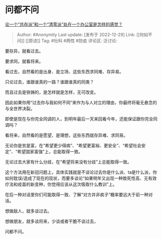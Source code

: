 # 问都不问
[论一个“共存派”和一个“清零派”处在一个办公室是怎样的感觉？](https://www.zhihu.com/question/573075111/answer/2820281344)

> Author: #Anonymity
> Last update: [发布于 2022-12-29]
> Link: [[何如不问]] [[原谅]]
> Tag: #社科 #两性 #防疫
> 评论区:
> 泛讨论:

要存异，就看过去。

要求同，就看将来。

看过去，自然看的是出身、是立场、这些东西求同难、存异易。

只论过去，谁跟谁真的一路？谁跟谁真的同类？

而且过去是铁铸的，是怎样就是怎样，无可改变。

因此如果你用“过去你与我如何不同”来作为与人对立的理由，你最终将毫无悬念的与全世界决裂。

即使是现在与你完全同调的人，到明年最后一天来回看今年，还能保证跟你完全同调吗？

看将来，自然看的是愿望、是理想，这些东西就存异难、求同易。

无论你是贫是富，在“希望更少得病”、“希望更富裕、更安全”、“希望社会安定”、“希望国家富强”上，总能取得一致。

无论过去大家有什么分歧，在“希望将来没有分歧”上总能取得一致。

这个方法用在新冠问题上，具体实践就是不谈论过去你是什么派、ta是什么派，你如何耽误/造成了现在的现状，而要多谈论“如果明年又出现一种致死性高、无有效疗法和疫苗的新变种，你觉得应该从这次吸取什么教训”上。

在后一种对话里你们可能取得一致、了解“对方并非疯子”概率要远大于前一种对话。

想做敌人，就多谈过去。

想做朋友，就多谈将来，少谈或者干脆不谈过去，

问都不问。

